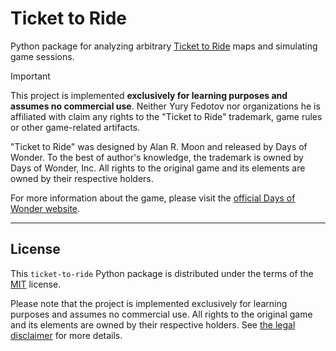 # Ticket to Ride

Python package for analyzing arbitrary [Ticket to Ride](https://www.daysofwonder.com/ticket-to-ride/) maps and simulating game sessions.

> [!IMPORTANT]
> This project is implemented **exclusively for learning purposes and assumes no commercial use**.
> Neither Yury Fedotov nor organizations he is affiliated with claim any rights to the "Ticket to Ride" trademark,
> game rules or other game-related artifacts.
>
> "Ticket to Ride" was designed by Alan R. Moon and released by Days of Wonder. To the best of author's knowledge,
> the trademark is owned by Days of Wonder, Inc.
> All rights to the original game and its elements are owned by their respective holders.
>
> For more information about the game, please visit the [official Days of Wonder website](https://www.daysofwonder.com/ticket-to-ride/).

-----

## License

This `ticket-to-ride` Python package is distributed under the terms of the [MIT](https://spdx.org/licenses/MIT.html) license.

Please note that the project is implemented exclusively for learning purposes and assumes no commercial use.
All rights to the original game and its elements are owned by their respective holders.
See [the legal disclaimer](#ticket-to-ride) for more details.